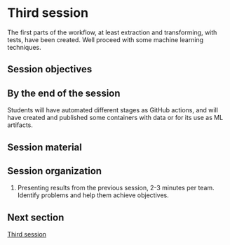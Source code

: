 # Third session

The first parts of the workflow, at least extraction and transforming, with
tests, have been created. Well proceed with some machine learning techniques.

## Session objectives

## By the end of the session

Students will have automated different stages as GitHub actions, and will have
created and published some containers with data or for its use as ML artifacts.

## Session material

## Session organization

1. Presenting results from the previous session, 2-3 minutes per
   team. Identify  problems and help them achieve objectives.

## Next section

[Third session](03.md)
